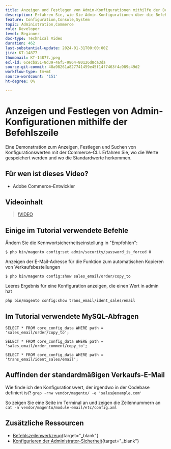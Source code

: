 ```yaml
---
title: Anzeigen und Festlegen von Admin-Konfigurationen mithilfe der Befehlszeile
description: Erfahren Sie, wie Sie Admin-Konfigurationen über die Befehlszeile anzeigen und festlegen.
feature: Configuration,Console,System
topic: Administration,Commerce
role: Developer
level: Beginner
doc-type: Technical Video
duration: 462
last-substantial-update: 2024-01-31T00:00:00Z
jira: KT-14877
thumbnail: KT-14877.jpeg
exl-id: 6cecba51-8d39-46f5-9864-80126d8ca3da
source-git-commit: 48a98261a827741459e45f14f7463f4a989c49d2
workflow-type: tm+mt
source-wordcount: '151'
ht-degree: 0%

---
```


# Anzeigen und Festlegen von Admin-Konfigurationen mithilfe der Befehlszeile

Eine Demonstration zum Anzeigen, Festlegen und Suchen von Konfigurationswerten mit der Commerce-CLI. Erfahren Sie, wo die Werte gespeichert werden und wo die Standardwerte herkommen.

## Für wen ist dieses Video?

- Adobe Commerce-Entwickler

## Videoinhalt

>[!VIDEO](https://video.tv.adobe.com/v/3427123?&learn=on)

## Einige im Tutorial verwendete Befehle

Ändern Sie die Kennwortsicherheitseinstellung in &quot;Empfohlen&quot;:

`$ php bin/magento config:set admin/security/password_is_forced 0`

Anzeigen der E-Mail-Adresse für die Funktion zum automatischen Kopieren von Verkaufsbestellungen

`$ php bin/magento config:show sales_email/order/copy_to`

Leeres Ergebnis für eine Konfiguration anzeigen, die einen Wert in admin hat

`php bin/magento config:show trans_email/ident_sales/email`

## Im Tutorial verwendete MySQL-Abfragen

```
SELECT * FROM core_config_data WHERE path = 'sales_email/order/copy_to';

SELECT * FROM core_config_data WHERE path = 'sales_email/order_comment/copy_to';

SELECT * FROM core_config_data WHERE path = 'trans_email/ident_sales/email';
```

## Auffinden der standardmäßigen Verkaufs-E-Mail

Wie finde ich den Konfigurationswert, der irgendwo in der Codebase definiert ist?
`grep -rnw vendor/magento/ -e 'sales@example.com'`

So zeigen Sie eine Seite im Terminal an und zeigen die Zeilennummern an `cat -n vendor/magento/module-email/etc/config.xml`

## Zusätzliche Ressourcen

- [Befehlszeilenwerkzeug](https://experienceleague.adobe.com/docs/commerce-operations/configuration-guide/cli/config-cli.html){target="_blank"}
- [Konfigurieren der Administrator-Sicherheit](https://experienceleague.adobe.com/docs/commerce-admin/systems/security/security-admin.html){target="_blank"}
